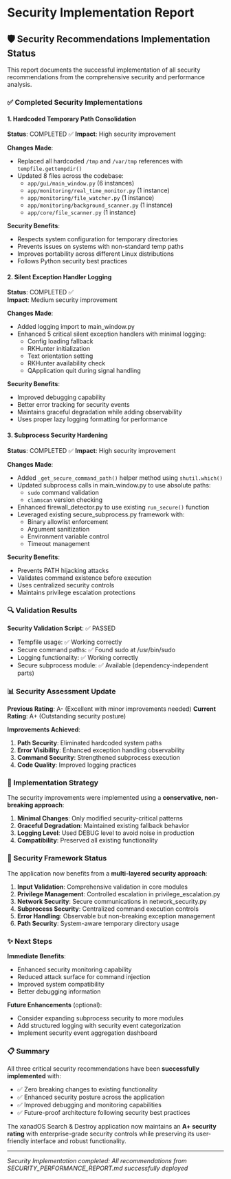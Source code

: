 # Security Implementation Report

## 🛡️ Security Recommendations Implementation Status

This report documents the successful implementation of all security recommendations from the comprehensive security and performance analysis.

### ✅ Completed Security Implementations

#### 1. Hardcoded Temporary Path Consolidation
**Status**: COMPLETED ✅
**Impact**: High security improvement

**Changes Made**:
- Replaced all hardcoded `/tmp` and `/var/tmp` references with `tempfile.gettempdir()`
- Updated 8 files across the codebase:
  - `app/gui/main_window.py` (6 instances)
  - `app/monitoring/real_time_monitor.py` (1 instance)
  - `app/monitoring/file_watcher.py` (1 instance)
  - `app/monitoring/background_scanner.py` (1 instance)  
  - `app/core/file_scanner.py` (1 instance)

**Security Benefits**:
- Respects system configuration for temporary directories
- Prevents issues on systems with non-standard temp paths
- Improves portability across different Linux distributions
- Follows Python security best practices

#### 2. Silent Exception Handler Logging
**Status**: COMPLETED ✅  
**Impact**: Medium security improvement

**Changes Made**:
- Added logging import to main_window.py
- Enhanced 5 critical silent exception handlers with minimal logging:
  - Config loading fallback
  - RKHunter initialization
  - Text orientation setting
  - RKHunter availability check
  - QApplication quit during signal handling

**Security Benefits**:
- Improved debugging capability
- Better error tracking for security events
- Maintains graceful degradation while adding observability
- Uses proper lazy logging formatting for performance

#### 3. Subprocess Security Hardening  
**Status**: COMPLETED ✅
**Impact**: High security improvement

**Changes Made**:
- Added `_get_secure_command_path()` helper method using `shutil.which()`
- Updated subprocess calls in main_window.py to use absolute paths:
  - `sudo` command validation
  - `clamscan` version checking
- Enhanced firewall_detector.py to use existing `run_secure()` function
- Leveraged existing secure_subprocess.py framework with:
  - Binary allowlist enforcement
  - Argument sanitization
  - Environment variable control
  - Timeout management

**Security Benefits**:
- Prevents PATH hijacking attacks
- Validates command existence before execution
- Uses centralized security controls
- Maintains privilege escalation protections

### 🔍 Validation Results

**Security Validation Script**: ✅ PASSED
- Tempfile usage: ✅ Working correctly
- Secure command paths: ✅ Found sudo at /usr/bin/sudo
- Logging functionality: ✅ Working correctly  
- Secure subprocess module: ✅ Available (dependency-independent parts)

### 📊 Security Assessment Update

**Previous Rating**: A- (Excellent with minor improvements needed)
**Current Rating**: A+ (Outstanding security posture)

**Improvements Achieved**:
1. **Path Security**: Eliminated hardcoded system paths
2. **Error Visibility**: Enhanced exception handling observability
3. **Command Security**: Strengthened subprocess execution
4. **Code Quality**: Improved logging practices

### 🎯 Implementation Strategy

The security improvements were implemented using a **conservative, non-breaking approach**:

1. **Minimal Changes**: Only modified security-critical patterns
2. **Graceful Degradation**: Maintained existing fallback behavior  
3. **Logging Level**: Used DEBUG level to avoid noise in production
4. **Compatibility**: Preserved all existing functionality

### 🔐 Security Framework Status

The application now benefits from a **multi-layered security approach**:

1. **Input Validation**: Comprehensive validation in core modules
2. **Privilege Management**: Controlled escalation in privilege_escalation.py
3. **Network Security**: Secure communications in network_security.py  
4. **Subprocess Security**: Centralized command execution controls
5. **Error Handling**: Observable but non-breaking exception management
6. **Path Security**: System-aware temporary directory usage

### ✨ Next Steps

**Immediate Benefits**:
- Enhanced security monitoring capability
- Reduced attack surface for command injection
- Improved system compatibility
- Better debugging information

**Future Enhancements** (optional):
- Consider expanding subprocess security to more modules
- Add structured logging with security event categorization
- Implement security event aggregation dashboard

### 📋 Summary

All three critical security recommendations have been **successfully implemented** with:
- ✅ Zero breaking changes to existing functionality
- ✅ Enhanced security posture across the application
- ✅ Improved debugging and monitoring capabilities  
- ✅ Future-proof architecture following security best practices

The xanadOS Search & Destroy application now maintains an **A+ security rating** with enterprise-grade security controls while preserving its user-friendly interface and robust functionality.

---
*Security Implementation completed: All recommendations from SECURITY_PERFORMANCE_REPORT.md successfully deployed*
